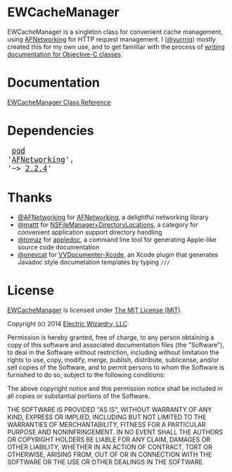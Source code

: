 EWCacheManager
=============

EWCacheManager is a singleton class for convenient cache management, using [AFNetworking](https://github.com/AFNetworking/AFNetworking) for HTTP request management. I ([@yurrriq](https://github.com/yurrriq)) mostly created this for my own use, and to get famililar with the process of [writing documentation for Objective-C classes](http://nshipster.com/documentation/).

# Documentation
[EWCacheManager Class Reference](http://electric-wizardry.com/Classes/EWCacheManager.html)

# Dependencies
<big><pre>
[pod](https://github.com/CocoaPods/CocoaPods) '[AFNetworking](https://github.com/AFNetworking/AFNetworking)', '~> [2.2.4](https://github.com/AFNetworking/AFNetworking/releases/tag/2.2.4)'
</pre></big>

# Thanks
- [@AFNetworking](https://github.com/AFNetworking) for [AFNetworking](https://github.com/AFNetworking/AFNetworking), a delightful networking library
- [@mattt](https://github.com/mattt) for [NSFileManager+DirectoryLocations](http://www.cocoawithlove.com/2010/05/finding-or-creating-application-support.html), a category for convenient application support directory handling
- [@tomaz](https://github.com/tomaz) for [appledoc](https://github.com/tomaz/appledoc), a command line tool for generating Apple-like source code documentation
- [@onevcat](https://github.com/onevcat) for [VVDocumenter-Xcode](https://github.com/onevcat/VVDocumenter-Xcode), an Xcode plugin that generates Javadoc style documetation templates by typing `///`

# License
[EWCacheManager](https://github.com/electricwizardry/cache-manager/) is licensed under [The MIT License (MIT)](http://ew.mit-license.org).

Copyright (c) 2014 [Electric Wizardry, LLC](https://github.com/ElectricWizardry/)

Permission is hereby granted, free of charge, to any person obtaining a copy
of this software and associated documentation files (the "Software"), to deal
in the Software without restriction, including without limitation the rights
to use, copy, modify, merge, publish, distribute, sublicense, and/or sell
copies of the Software, and to permit persons to whom the Software is
furnished to do so, subject to the following conditions:

The above copyright notice and this permission notice shall be included in
all copies or substantial portions of the Software.

THE SOFTWARE IS PROVIDED "AS IS", WITHOUT WARRANTY OF ANY KIND, EXPRESS OR
IMPLIED, INCLUDING BUT NOT LIMITED TO THE WARRANTIES OF MERCHANTABILITY,
FITNESS FOR A PARTICULAR PURPOSE AND NONINFRINGEMENT. IN NO EVENT SHALL THE
AUTHORS OR COPYRIGHT HOLDERS BE LIABLE FOR ANY CLAIM, DAMAGES OR OTHER
LIABILITY, WHETHER IN AN ACTION OF CONTRACT, TORT OR OTHERWISE, ARISING FROM,
OUT OF OR IN CONNECTION WITH THE SOFTWARE OR THE USE OR OTHER DEALINGS IN
THE SOFTWARE.
